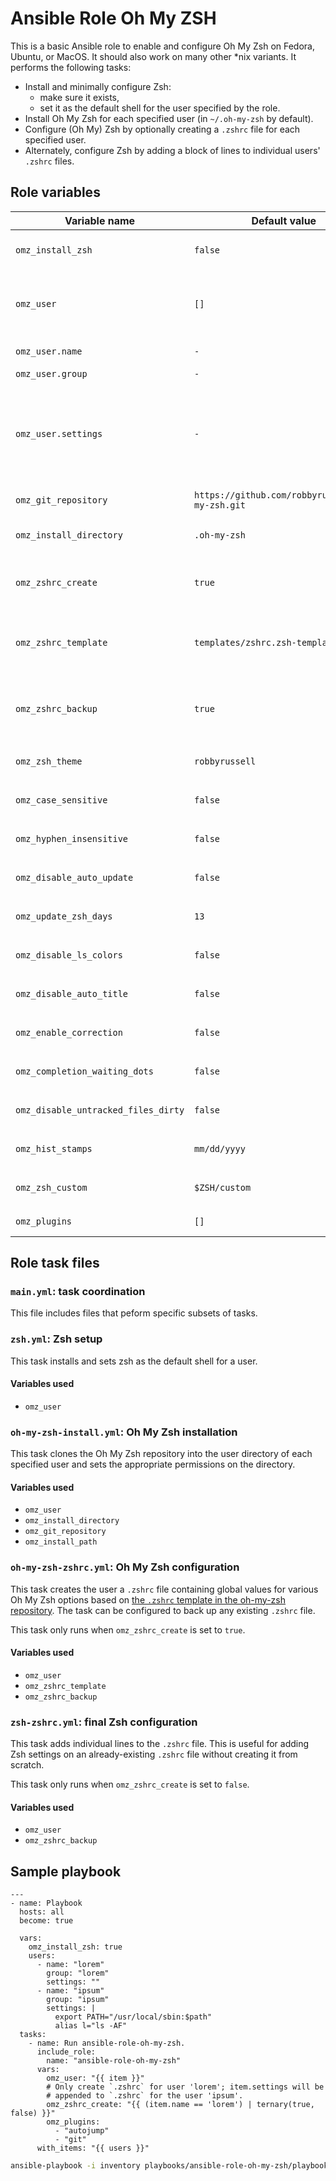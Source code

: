 # Ansible Role Oh My ZSH

This is a basic Ansible role to enable and configure Oh My Zsh on Fedora,
Ubuntu, or MacOS. It should also work on many other \*nix variants. It
performs the following tasks:

- Install and minimally configure Zsh:
  - make sure it exists,
  - set it as the default shell for the user specified by the role.
- Install Oh My Zsh for each specified user (in `~/.oh-my-zsh` by default).
- Configure (Oh My) Zsh by optionally creating a `.zshrc` file for each
  specified user.
- Alternately, configure Zsh by adding a block of lines to individual
  users' `.zshrc` files.

## Role variables

| Variable name  | Default value | Description |
|----------------|---------------|-------------|
| `omz_install_zsh` | `false` | Defines whether or not the role should attempt to install Zsh. |
| `omz_user` | `[]` | The user to install/configure (Oh My) Zsh for. See below for its properties. |
| `omz_user.name` | `-` | The name of the user. |
| `omz_user.group` | `-` | The group of the user |
| `omz_user.settings` | `-` | Extra settings (as a mult-line string) such as variable exports or aliases to add to the user's `.zshrc` file. Only used if `omz_zshrc_create` is `true`. |
| `omz_git_repository` | `https://github.com/robbyrussell/oh-my-zsh.git` | The git repo to clone Oh My Zsh from. |
| `omz_install_directory` | `.oh-my-zsh` | The name of the directory to clone Oh My Zsh into. |
| `omz_zshrc_create` | `true` | Whether or not to create `.zshrc`. If `true`, will create `.zshrc` from a template. |
| `omz_zshrc_template` | `templates/zshrc.zsh-template.j2` | The template used to create the user's `.zshrc` file when `omz_zshrc_create` is `true`. |
| `omz_zshrc_backup` | `true` | Whether or not to create backup the existing `.zshrc` files when the role changes it. |
| `omz_zsh_theme` | `robbyrussell` | See `templates/zshrc.zsh-template`. |
| `omz_case_sensitive` | `false` | See `templates/zshrc.zsh-template`. |
| `omz_hyphen_insensitive` | `false` | See `templates/zshrc.zsh-template`. |
| `omz_disable_auto_update` | `false` | See `templates/zshrc.zsh-template`. |
| `omz_update_zsh_days` | `13` | See `templates/zshrc.zsh-template`. |
| `omz_disable_ls_colors` | `false` | See `templates/zshrc.zsh-template`. |
| `omz_disable_auto_title` | `false` | See `templates/zshrc.zsh-template`. |
| `omz_enable_correction` | `false` | See `templates/zshrc.zsh-template`. |
| `omz_completion_waiting_dots` | `false` | See `templates/zshrc.zsh-template`. |
| `omz_disable_untracked_files_dirty` | `false` | See `templates/zshrc.zsh-template`. |
| `omz_hist_stamps` | `mm/dd/yyyy` | See `templates/zshrc.zsh-template`. |
| `omz_zsh_custom` | `$ZSH/custom` | See `templates/zshrc.zsh-template`. |
| `omz_plugins` | `[]` | A list of Oh My Zsh plugins to enable. |

## Role task files

### `main.yml`: task coordination

This file includes files that peform specific subsets of tasks.

### `zsh.yml`: Zsh setup

This task installs and sets zsh as the default shell for a user.

#### Variables used

- `omz_user`

### `oh-my-zsh-install.yml`: Oh My Zsh installation

This task clones the Oh My Zsh repository into the user directory of each
specified user and sets the appropriate permissions on the directory.

#### Variables used

- `omz_user`
- `omz_install_directory`
- `omz_git_repository`
- `omz_install_path`

### `oh-my-zsh-zshrc.yml`: Oh My Zsh configuration

This task creates the user a `.zshrc` file containing global values for various
Oh My Zsh options based on [the `.zshrc` template in the oh-my-zsh repository](https://raw.githubusercontent.com/robbyrussell/oh-my-zsh/master/templates/zshrc.zsh-template).
The task can be configured to back up any existing `.zshrc` file.

This task only runs when `omz_zshrc_create` is set to `true`.

#### Variables used

- `omz_user`
- `omz_zshrc_template`
- `omz_zshrc_backup`

### `zsh-zshrc.yml`: final Zsh configuration

This task adds individual lines to the `.zshrc` file. This is useful for adding
Zsh settings on an already-existing `.zshrc` file without creating it
from scratch.

This task only runs when `omz_zshrc_create` is set to `false`.

#### Variables used

- `omz_user`
- `omz_zshrc_backup`

## Sample playbook

    ---
    - name: Playbook
      hosts: all
      become: true

      vars:
        omz_install_zsh: true
        users:
          - name: "lorem"
            group: "lorem"
            settings: ""
          - name: "ipsum"
            group: "ipsum"
            settings: |
              export PATH="/usr/local/sbin:$path"
              alias l="ls -AF"
      tasks:
        - name: Run ansible-role-oh-my-zsh.
          include_role:
            name: "ansible-role-oh-my-zsh"
          vars:
            omz_user: "{{ item }}"
            # Only create `.zshrc` for user 'lorem'; item.settings will be
            # appended to `.zshrc` for the user 'ipsum'.
            omz_zshrc_create: "{{ (item.name == 'lorem') | ternary(true, false) }}"
            omz_plugins:
              - "autojump"
              - "git"
          with_items: "{{ users }}"

```bash
ansible-playbook -i inventory playbooks/ansible-role-oh-my-zsh/playbook.yml -l 'dev303' -K
```